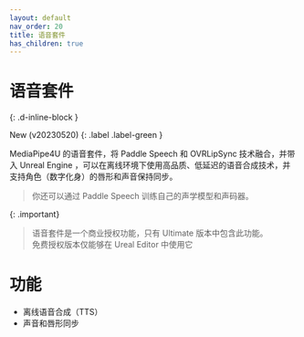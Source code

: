 ```yaml
---
layout: default
nav_order: 20
title: 语音套件
has_children: true
---
```


# 语音套件
{: .d-inline-block }

New (v20230520)
{: .label .label-green }

MediaPipe4U 的语音套件，将 Paddle Speech 和 OVRLipSync 技术融合，并带入 Unreal Engine ，可以在离线环境下使用高品质、低延迟的语音合成技术，并支持角色（数字化身）的唇形和声音保持同步。
> 你还可以通过 Paddle Speech 训练自己的声学模型和声码器。

{: .important}
> 语音套件是一个商业授权功能，只有 Ultimate 版本中包含此功能。   
> 免费授权版本仅能够在 Ureal Editor 中使用它

# 功能

- 离线语音合成（TTS）
- 声音和唇形同步

